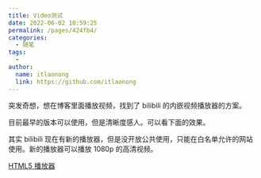 ```yaml
---
title: Video测试
date: 2022-06-02 10:59:25
permalink: /pages/424fb4/
categories:
  - 随笔
tags:
  -
author:
  name: itlaonong
  link: https://github.com/itlaonong
---
```


突发奇想，想在博客里面播放视频，找到了 bilibili 的内嵌视频播放器的方案。

目前最早的版本可以使用，但是清晰度感人。可以看下面的效果。

<BilibiliVideo bid="BV1yL4y1n7js"></BilibiliVideo>

其实 bilibili 现在有新的播放器，但是没开放公共使用，只能在白名单允许的网站使用。新的播放器可以播放 1080p 的高清视频。

[HTML5 播放器](https://www.bilibili.com/blackboard/html5playerhelp.html)
